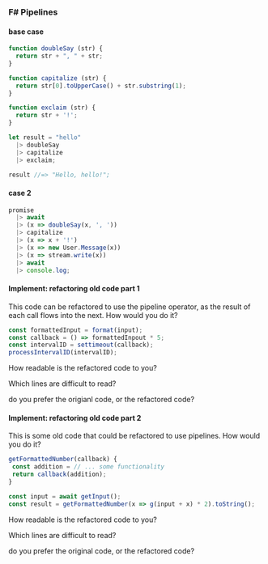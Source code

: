 ### F# Pipelines

#### base case
```javascript
function doubleSay (str) {
  return str + ", " + str;
}

function capitalize (str) {
  return str[0].toUpperCase() + str.substring(1);
}

function exclaim (str) {
  return str + '!';
}

let result = "hello"
  |> doubleSay
  |> capitalize
  |> exclaim;

result //=> "Hello, hello!";
```

#### case 2
```javascript
promise
  |> await
  |> (x => doubleSay(x, ', '))
  |> capitalize
  |> (x => x + '!')
  |> (x => new User.Message(x))
  |> (x => stream.write(x))
  |> await
  |> console.log;
```

#### Implement: refactoring old code part 1

This code can be refactored to use the pipeline operator, as the result of each call flows into the
next. How would you do it?

```javascript
const formattedInput = format(input);
const callback = () => formattedInpout * 5;
const intervalID = settimeout(callback);
processIntervalID(intervalID);
```

How readable is the refactored code to you?

Which lines are difficult to read?

do you prefer the origianl code, or the refactored code?

#### Implement: refactoring old code part 2

This is some old code that could be refactored to use pipelines. How would you do it?

```javascript
getFormattedNumber(callback) {
 const addition = // ... some functionality
 return callback(addition);
}

const input = await getInput();
const result = getFormattedNumber(x => g(input + x) * 2).toString();
```

How readable is the refactored code to you?

Which lines are difficult to read?

do you prefer the original code, or the refactored code?

